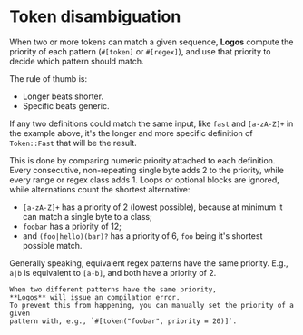 # Token disambiguation

When two or more tokens can match a given sequence, **Logos** compute the
priority of each pattern (`#[token]` or `#[regex]`), and use that priority
to decide which pattern should match.

The rule of thumb is:

+ Longer beats shorter.
+ Specific beats generic.

If any two definitions could match the same input, like `fast` and `[a-zA-Z]+`
in the example above, it's the longer and more specific definition of `Token::Fast`
that will be the result.

This is done by comparing numeric priority attached to each definition. Every
consecutive, non-repeating single byte adds 2 to the priority, while every range
or regex class adds 1.
Loops or optional blocks are ignored, while alternations count the shortest alternative:

+ `[a-zA-Z]+` has a priority of 2 (lowest possible), because at minimum it can
  match a single byte to a class;
+ `foobar` has a priority of 12;
+ and `(foo|hello)(bar)?` has a priority of 6, `foo` being it's shortest possible match.

Generally speaking, equivalent regex patterns have the same priority. E.g.,
`a|b` is equivalent to `[a-b]`, and both have a priority of 2.

```admonish info
When two different patterns have the same priority,
**Logos** will issue an compilation error.
To prevent this from happening, you can manually set the priority of a given
pattern with, e.g., `#[token("foobar", priority = 20)]`.
```
